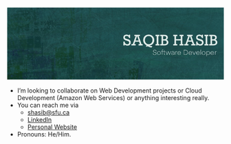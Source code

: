 [![Hi! I'm Saqib Hasib](https://raw.githubusercontent.com/saqibhasib/saqibhasib/master/img/readme.jpg)](https://www.linkedin.com/in/saqibhasib/)

- I’m looking to collaborate on Web Development projects or Cloud Development (Amazon Web Services) or anything interesting really.
- You can reach me via 
    * shasib@sfu.ca
    * [LinkedIn](https://www.linkedin.com/in/saqibhasib/)
    * [Personal Website](https://saqibhasib.github.io/)
- Pronouns: He/Him.
